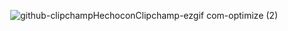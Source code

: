 <div align="center">

![github-clipchampHechoconClipchamp-ezgif com-optimize (2)](https://github.com/user-attachments/assets/e3f51f9c-4345-4e64-8792-6b88206c1946)
</div>



